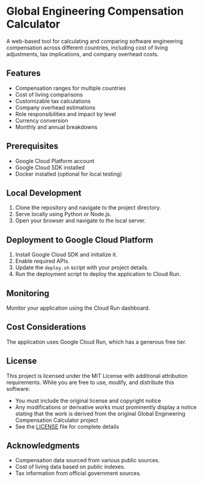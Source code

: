 # Global Engineering Compensation Calculator

A web-based tool for calculating and comparing software engineering compensation across different countries, including cost of living adjustments, tax implications, and company overhead costs.

## Features

- Compensation ranges for multiple countries
- Cost of living comparisons
- Customizable tax calculations
- Company overhead estimations
- Role responsibilities and impact by level
- Currency conversion
- Monthly and annual breakdowns

## Prerequisites

- Google Cloud Platform account
- Google Cloud SDK installed
- Docker installed (optional for local testing)

## Local Development

1. Clone the repository and navigate to the project directory.
2. Serve locally using Python or Node.js.
3. Open your browser and navigate to the local server.

## Deployment to Google Cloud Platform

1. Install Google Cloud SDK and initialize it.
2. Enable required APIs.
3. Update the `deploy.sh` script with your project details.
4. Run the deployment script to deploy the application to Cloud Run.

## Monitoring

Monitor your application using the Cloud Run dashboard.

## Cost Considerations

The application uses Google Cloud Run, which has a generous free tier.

## License

This project is licensed under the MIT License with additional attribution requirements. While you are free to use, modify, and distribute this software:

- You must include the original license and copyright notice
- Any modifications or derivative works must prominently display a notice stating that the work is derived from the original Global Engineering Compensation Calculator project
- See the [LICENSE](LICENSE) file for complete details

## Acknowledgments

- Compensation data sourced from various public sources.
- Cost of living data based on public indexes.
- Tax information from official government sources.